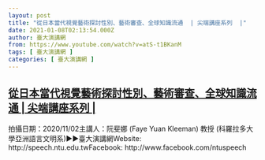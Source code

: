 ```yaml
---
layout: post
title: "從日本當代視覺藝術探討性別、藝術審查、全球知識流通  | 尖端講座系列  |"
date: 2021-01-08T02:13:54.000Z
author: 臺大演講網
from: https://www.youtube.com/watch?v=atS-t1BKanM
tags: [ 臺大演講網 ]
categories: [ 臺大演講網 ]
---
```

<!--1610072034000-->
[從日本當代視覺藝術探討性別、藝術審查、全球知識流通  | 尖端講座系列  |](https://www.youtube.com/watch?v=atS-t1BKanM)
------

<div>
拍攝日期：2020/11/02主講人：阮斐娜  (Faye Yuan Kleeman) 教授 (科羅拉多大學亞洲語言文明系)►►臺大演講網Website: http://speech.ntu.edu.twFacebook: http://www.facebook.com/ntuspeech
</div>
